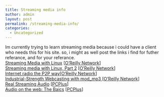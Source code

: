 ```yaml
---
title: Streaming media info
author: admin
layout: post
permalink: /streaming-media-info/
categories:
  - Uncategorized
---
```

Im currently trying to learn streaming media because i could have a client who needs this for his site. so, i might as well post the links i find for futher referance, and for your referance.  
[Streaming Media with Linux][1] [[O&#8217;Reilly Network][2]]  
[Streaming media with Linux, Part 2][3] [[O&#8217;Reilly Network][2]]  
[Internet radio the P2P way][4][[O&#8217;Reilly Network][2]]  
[Industrial-Strength Webcasting with mod_mp3 ][5] [[O&#8217;Reilly Network][2]]  
[Real Streaming Audio][6] [[PCPlus][7]]  
[Audio on the web: The Baics][8] [[PCPlus][7]]

 [1]: http://linux.oreillynet.com/pub/a/linux/2001/03/23/streaming_media.html
 [2]: http://www.oreillynet.com
 [3]: http://linux.oreillynet.com/pub/a/linux/2001/03/30/streaming_linux2.html
 [4]: http://www.openp2p.com/pub/a/p2p/2002/09/24/p2pradio.html
 [5]: http://www.onlamp.com/pub/a/apache/2001/06/12/mp3.html
 [6]: http://www.pcplus.co.uk/tutorials/default.asp?pagetypeid=2&articleid=17909&subsectionid=376&subsubsectionid=749
 [7]: http://www.pcplus.co.uk
 [8]: http://www.pcplus.co.uk/tutorials/default.asp?pagetypeid=2&articleid=17677&subsectionid=376&subsubsectionid=749